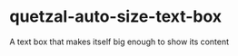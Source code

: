quetzal-auto-size-text-box
==========================

A text box that makes itself big enough to show its content
